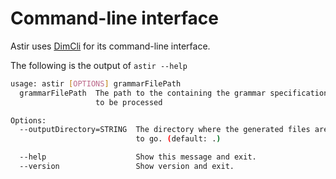 # Command-line interface

Astir uses [DimCli](https://github.com/gknowles/dimcli) for its command-line interface.

The following is the output of `astir --help`

```bash
usage: astir [OPTIONS] grammarFilePath
  grammarFilePath  The path to the containing the grammar specification that is
                   to be processed

Options:
  --outputDirectory=STRING  The directory where the generated files are meant
                            to go. (default: .)

  --help                    Show this message and exit.
  --version                 Show version and exit.
```